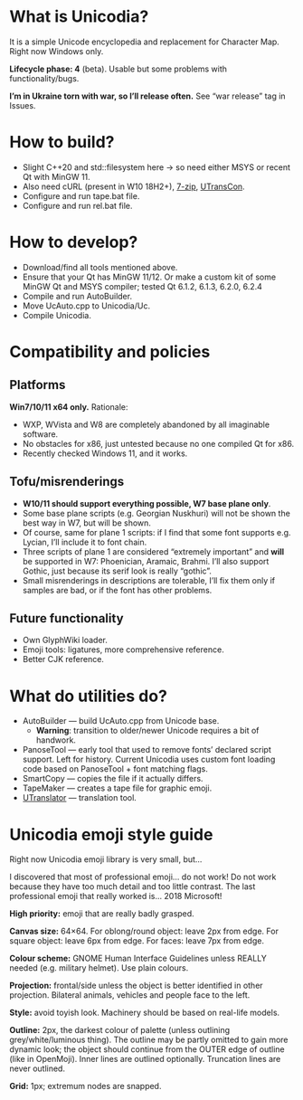 # What is Unicodia?

It is a simple Unicode encyclopedia and replacement for Character Map. Right now Windows only.

**Lifecycle phase: 4** (beta). Usable but some problems with functionality/bugs.

**I’m in Ukraine torn with war, so I’ll release often.** See “war release” tag in Issues.

# How to build?
* Slight C++20 and std::filesystem here → so need either MSYS or recent Qt with MinGW 11.
* Also need cURL (present in W10 18H2+), [7-zip](https://7-zip.org), [UTransCon](https://github.com/Mercury13/utranslator).
* Configure and run tape.bat file.
* Configure and run rel.bat file.

# How to develop?
* Download/find all tools mentioned above.
* Ensure that your Qt has MinGW 11/12. Or make a custom kit of some MinGW Qt and MSYS compiler; tested Qt 6.1.2, 6.1.3, 6.2.0, 6.2.4
* Compile and run AutoBuilder.
* Move UcAuto.cpp to Unicodia/Uc.
* Compile Unicodia.

# Compatibility and policies

## Platforms
**Win7/10/11 x64 only.** Rationale:
* WXP, WVista and W8 are completely abandoned by all imaginable software.
* No obstacles for x86, just untested because no one compiled Qt for x86.
* Recently checked Windows 11, and it works.

## Tofu/misrenderings
* **W10/11 should support everything possible, W7 base plane only**.
* Some base plane scripts (e.g. Georgian Nuskhuri) will not be shown the best way in W7, but will be shown.
* Of course, same for plane 1 scripts: if I find that some font supports e.g. Lycian, I’ll include it to font chain.
* Three scripts of plane 1 are considered “extremely important” and **will** be supported in W7: Phoenician, Aramaic, Brahmi. I’ll also support Gothic, just because its serif look is really “gothic”.
* Small misrenderings in descriptions are tolerable, I’ll fix them only if samples are bad, or if the font has other problems.

## Future functionality
* Own GlyphWiki loader.
* Emoji tools: ligatures, more comprehensive reference.
* Better CJK reference.

# What do utilities do?
* AutoBuilder — build UcAuto.cpp from Unicode base.
  * **Warning**: transition to older/newer Unicode requires a bit of handwork.
* PanoseTool — early tool that used to remove fonts’ declared script support. Left for history. Current Unicodia uses custom font loading code based on PanoseTool + font matching flags.
* SmartCopy — copies the file if it actually differs.
* TapeMaker — creates a tape file for graphic emoji.
* [UTranslator](https://github.com/Mercury13/utranslator) — translation tool.

# Unicodia emoji style guide
Right now Unicodia emoji library is very small, but…

I discovered that most of professional emoji… do not work! Do not work because they have too much detail and too little contrast. The last professional emoji that really worked is… 2018 Microsoft!

**High priority:** emoji that are really badly grasped.

**Canvas size:** 64×64. For oblong/round object: leave 2px from edge. For square object: leave 6px from edge. For faces: leave 7px from edge.

**Colour scheme:** GNOME Human Interface Guidelines unless REALLY needed (e.g. military helmet). Use plain colours.

**Projection:** frontal/side unless the object is better identified in other projection. Bilateral animals, vehicles and people face to the left.

**Style:** avoid toyish look. Machinery should be based on real-life models.

**Outline:** 2px, the darkest colour of palette (unless outlining grey/white/luminous thing). The outline may be partly omitted to gain more dynamic look; the object should continue from the OUTER edge of outline (like in OpenMoji). Inner lines are outlined optionally. Truncation lines are never outlined.

**Grid:** 1px; extremum nodes are snapped.
